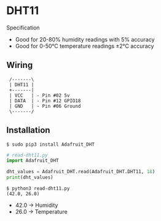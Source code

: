 # DHT11

Specification
 - Good for 20-80% humidity readings with 5% accuracy
 - Good for 0-50°C temperature readings ±2°C accuracy

## Wiring

```
 /-------\
 | DHT11 |
 +-------|
 | VCC   | - Pin #02 5v
 | DATA  | - Pin #12 GPIO18
 | GND   | - Pin #06 Ground
 \-------/
```

## Installation

```console
$ sudo pip3 install Adafruit_DHT
```

```python
# read-dht11.py
import Adafruit_DHT

dht_values = Adafruit_DHT.read(Adafruit_DHT.DHT11, 18)
print(dht_values)
```

```console
$ python3 read-dht11.py
(42.0, 26.0)
```

- 42.0 -> Humidity
- 26.0 -> Temperature
